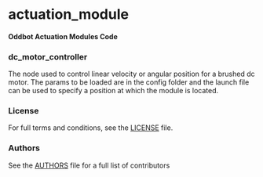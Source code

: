 actuation_module
================
#### Oddbot Actuation Modules Code
### dc_motor_controller
The node used to control linear velocity or angular position for a brushed dc motor. The params to be loaded are in the config folder and the launch file can be used to specify a position at which the module is located. 

### License
For full terms and conditions, see the [LICENSE](LICENSE) file.

### Authors
See the [AUTHORS](AUTHORS.md) file for a full list of contributors


